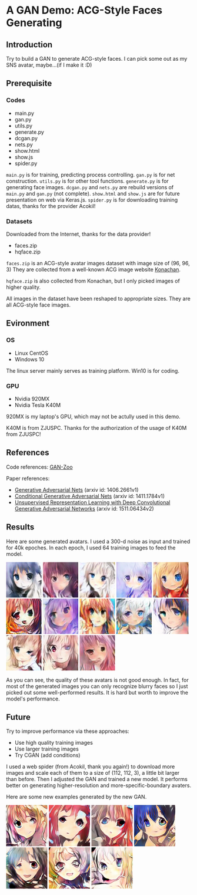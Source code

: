 # A GAN Demo: ACG-Style Faces Generating
## Introduction
Try to build a GAN to generate ACG-style faces. I can pick some out as my SNS avatar, maybe...(if I make it :D)

## Prerequisite
### Codes
* main.py
* gan.py
* utils.py
* generate.py
* dcgan.py
* nets.py
* show.html
* show.js
* spider.py


`main.py` is for training, predicting process controlling. `gan.py` is for net construction. `utils.py` is for other tool functions. `generate.py` is for generating face images. `dcgan.py` and `nets.py` are rebuild versions of `main.py` and `gan.py` (not complete). `show.html` and `show.js` are for future presentation on web via Keras.js. `spider.py` is for downloading training datas, thanks for the provider Acokil! 


### Datasets
Downloaded from the Internet, thanks for the data provider!
* faces.zip
* hqface.zip

`faces.zip` is an ACG-style avatar images dataset with image size of (96, 96, 3) They are collected from a well-known ACG image website [Konachan](http://konachan.net "Konachan~").

`hqface.zip` is also collected from Konachan, but I only picked images of higher quality.

All images in the dataset have been reshaped to appropriate sizes. They are all ACG-style face images.

## Evironment
### OS
* Linux CentOS
* Windows 10

The linux server mainly serves as training platform. Win10 is for coding.

### GPU
* Nvidia 920MX
* Nvidia Tesla K40M

920MX is my laptop's GPU, which may not be actully used in this demo.

K40M is from ZJUSPC. Thanks for the authorization of the usage of K40M from ZJUSPC!

## References
Code references: [GAN-Zoo](https://github.com/hindupuravinash/the-gan-zoo)

Paper references: 
* [Generative Adversarial Nets](https://arxiv.org/abs/1406.2661v1) (arxiv id: 1406.2661v1)
* [Conditional Generative Adversarial Nets](https://arxiv.org/abs/1411.1784v1) (arxiv id: 1411.1784v1)
* [Unsupervised Representation Learning with Deep Convolutional Generative Adversarial Networks](https://arxiv.org/abs/1511.06434v2) (arxiv id: 1511.06434v2)

## Results
Here are some generated avatars. I used a 300-d noise as input and trained for 40k epoches. In each epoch, I used 64 training images to feed the model.

![14](example/14.png "No.14") ![72](example/72.png "No.72") ![77](example/77.png "No.77") ![216](example/216.png "No.216") ![221](example/221.png "No.221") ![238](example/238.png "No.238") ![239](example/239.png "No.239") ![249](example/249.png "No.249") ![250](example/250.png "No.250") ![258](example/258.png "No.258") ![260](example/260.png "No.260") ![276](example/276.png "No.276") ![277](example/277.png "No.277")

As you can see, the quality of these avatars is not good enough. In fact, for most of the generated images you can only recognize blurry faces so I just picked out some well-performed results. It is hard but worth to improve the model's performance.

## Future
Try to improve performance via these approaches:
* Use high quality training images
* Use larger training images
* Try CGAN (add conditions)

I used a web spider (from Acokil, thank you again!) to download more images and scale each of them to a size of (112, 112, 3), a little bit larger than before. Then I adjusted the GAN and trained a new model. It performs better on generating higher-resolution and more-specific-boundary avaters.

Here are some new examples generated by the new GAN.

![hq4](example/hq4.png) ![hq18](example/hq18.png) ![hq23](example/hq23.png) ![hq29](example/hq29.png) ![hq30](example/hq30.png) ![hq31](example/hq31.png) ![hq37](example/hq37.png)